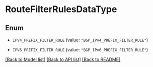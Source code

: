 # RouteFilterRulesDataType

## Enum


* `IPV4_PREFIX_FILTER_RULE` (value: `"BGP_IPv4_PREFIX_FILTER_RULE"`)

* `IPV6_PREFIX_FILTER_RULE` (value: `"BGP_IPv6_PREFIX_FILTER_RULE"`)


[[Back to Model list]](../README.md#documentation-for-models) [[Back to API list]](../README.md#documentation-for-api-endpoints) [[Back to README]](../README.md)


